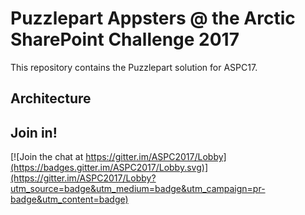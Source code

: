 # Puzzlepart Appsters @ the Arctic SharePoint Challenge 2017 #

This repository contains the Puzzlepart solution for ASPC17.

## Architecture ##


## Join in! ##

[![Join the chat at https://gitter.im/ASPC2017/Lobby](https://badges.gitter.im/ASPC2017/Lobby.svg)](https://gitter.im/ASPC2017/Lobby?utm_source=badge&utm_medium=badge&utm_campaign=pr-badge&utm_content=badge)